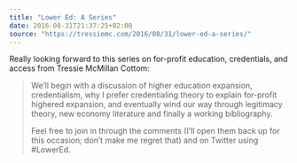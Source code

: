 ```yaml
---
title: "Lower Ed: A Series"
date: 2016-08-31T21:37:25+02:00
source: "https://tressiemc.com/2016/08/31/lower-ed-a-series/"
---
```


Really looking forward to this series on for-profit education, credentials, and access from Tressie McMillan Cottom:

> We’ll begin with a discussion of higher education expansion, credentialism, why I prefer credentialing theory to explain for-profit highered expansion, and eventually wind our way through legitimacy theory, new economy literature and finally a working bibliography.
>
> Feel free to join in through the comments (I’ll open them back up for this occasion; don’t make me regret that) and on Twitter using #LowerEd.
